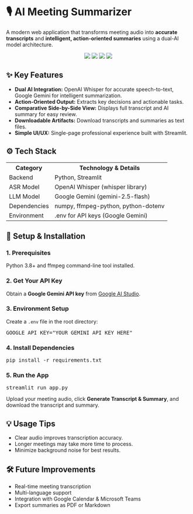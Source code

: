 
<h1>🎙️ AI Meeting Summarizer</h1>
<p>A modern web application that transforms meeting audio into <strong>accurate transcripts</strong> and <strong>intelligent, action-oriented summaries</strong> using a dual-AI model architecture.</p>

<div class="badges" align="center">
    <img src="https://img.shields.io/badge/Python-3.8+-blue.svg?style=for-the-badge&logo=python" />
    <img src="https://img.shields.io/badge/Streamlit-1.29.0-FF4B4B.svg?style=for-the-badge&logo=streamlit" />
    <img src="https://img.shields.io/badge/OpenAI_Whisper-orange?style=for-the-badge&logo=openai" />
    <img src="https://img.shields.io/badge/Google_Gemini-1473E6?style=for-the-badge&logo=google&logoColor=white" />
</div>


<h2>✨ Key Features</h2>
<ul>
    <li><strong>Dual AI Integration:</strong> OpenAI Whisper for accurate speech-to-text, Google Gemini for intelligent summarization.</li>
    <li><strong>Action-Oriented Output:</strong> Extracts key decisions and actionable tasks.</li>
    <li><strong>Comparative Side-by-Side View:</strong> Displays full transcript and AI summary for easy review.</li>
    <li><strong>Downloadable Artifacts:</strong> Download transcripts and summaries as text files.</li>
    <li><strong>Simple UI/UX:</strong> Single-page professional experience built with Streamlit.</li>
</ul>

<h2>⚙️ Tech Stack</h2>
<table>
    <tr>
        <th>Category</th>
        <th>Technology & Details</th>
    </tr>
    <tr>
        <td>Backend</td>
        <td>Python, Streamlit</td>
    </tr>
    <tr>
        <td>ASR Model</td>
        <td>OpenAI Whisper (whisper library)</td>
    </tr>
    <tr>
        <td>LLM Model</td>
        <td>Google Gemini (gemini-2.5-flash)</td>
    </tr>
    <tr>
        <td>Dependencies</td>
        <td>numpy, ffmpeg-python, python-dotenv</td>
    </tr>
    <tr>
        <td>Environment</td>
        <td>.env for API keys (Google Gemini)</td>
    </tr>
</table>

<h2>📖 Setup & Installation</h2>
<h3>1. Prerequisites</h3>
<p>Python 3.8+ and ffmpeg command-line tool installed.</p>

<h3>2. Get Your API Key</h3>
<p>Obtain a <strong>Google Gemini API key</strong> from <a href="https://ai.google/">Google AI Studio</a>.</p>

<h3>3. Environment Setup</h3>
<p>Create a <code>.env</code> file in the root directory:</p>
<pre>
GOOGLE_API_KEY="YOUR_GEMINI_API_KEY_HERE"
</pre>

<h3>4. Install Dependencies</h3>
<pre>pip install -r requirements.txt</pre>

<h3>5. Run the App</h3>
<pre>streamlit run app.py</pre>

<p>Upload your meeting audio, click <strong>Generate Transcript & Summary</strong>, and download the transcript and summary.</p>

<h2>💡 Usage Tips</h2>
<ul>
    <li>Clear audio improves transcription accuracy.</li>
    <li>Longer meetings may take more time to process.</li>
    <li>Minimize background noise for best results.</li>
</ul>

<h2>🛠️ Future Improvements</h2>
<ul>
    <li>Real-time meeting transcription</li>
    <li>Multi-language support</li>
    <li>Integration with Google Calendar & Microsoft Teams</li>
    <li>Export summaries as PDF or Markdown</li>
</ul>


</div>
</body>

